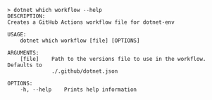 ﻿```shell
> dotnet which workflow --help
DESCRIPTION:
Creates a GitHub Actions workflow file for dotnet-env

USAGE:
    dotnet which workflow [file] [OPTIONS]

ARGUMENTS:
    [file]    Path to the versions file to use in the workflow. Defaults to     
              ./.github/dotnet.json                                             

OPTIONS:
    -h, --help    Prints help information
```
